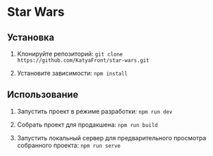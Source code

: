 # Star Wars

## Установка
1. Клонируйте репозиторий:
` git clone https://github.com/KatyaFront/star-wars.git `

2. Установите зависимости:
`npm install`

## Использование
1. Запустить проект в режиме разработки:
`npm run dev`

2. Собрать проект для продакшена:
`npm run build`

3. Запустить локальный сервер для предварительного просмотра собранного проекта:
`npm run serve` 